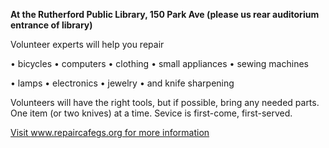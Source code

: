 **At the Rutherford Public Library, 150 Park Ave (please us rear auditorium entrance of library)**

Volunteer experts will help you repair

• bicycles • computers • clothing • small appliances • sewing machines

• lamps • electronics • jewelry •  and knife sharpening

Volunteers will have the right tools, but if possible, bring any needed parts. One item (or two knives) at a time. Sevice is first-come, first-served.

[Visit www.repaircafegs.org for more information](https://www.repaircafegs.org/)
